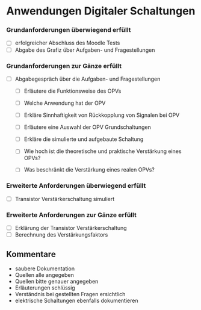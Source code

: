 

# Anwendungen Digitaler Schaltungen

### Grundanforderungen **überwiegend erfüllt**

- [ ] erfolgreicher Abschluss des Moodle Tests
- [ ] Abgabe des Grafiz über Aufgaben- und Fragestellungen

### Grundanforderungen **zur Gänze erfüllt**

- [ ] Abgabegespräch über die Aufgaben- und Fragestellungen
  - [ ] Erläutere die Funktionsweise des OPVs
  - [ ] Welche Anwendung hat der OPV
  - [ ] Erkläre Sinnhaftigkeit von Rückkopplung von Signalen bei OPV
  - [ ] Erläutere eine Auswahl der OPV Grundschaltungen
  - [ ] Erkläre die simulierte und aufgebaute Schaltung
  - [ ] Wie hoch ist die theoretische und praktische Verstärkung eines OPVs?
  - [ ] Was beschränkt die Verstärkung eines realen OPVs?


### Erweiterte Anforderungen **überwiegend erfüllt**

- [ ] Transistor Verstärkerschaltung simuliert

### Erweiterte Anforderungen **zur Gänze erfüllt**

- [ ] Erklärung der Transistor Verstärkerschaltung 
- [ ] Berechnung des Verstärkungsfaktors

## Kommentare
- saubere Dokumentation
- Quellen alle angegeben
- Quellen bitte genauer angegeben
- Erläuterungen schlüssig
- Verständnis bei gestellten Fragen ersichtlich
- elektrische Schaltungen ebenfalls dokumentieren
